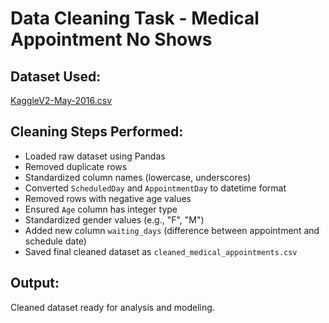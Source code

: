 # Data Cleaning Task - Medical Appointment No Shows

## Dataset Used:
[KaggleV2-May-2016.csv](https://www.kaggle.com/datasets/joniarroba/noshowappointments)

## Cleaning Steps Performed:
- Loaded raw dataset using Pandas
- Removed duplicate rows
- Standardized column names (lowercase, underscores)
- Converted `ScheduledDay` and `AppointmentDay` to datetime format
- Removed rows with negative age values
- Ensured `Age` column has integer type
- Standardized gender values (e.g., "F", "M")
- Added new column `waiting_days` (difference between appointment and schedule date)
- Saved final cleaned dataset as `cleaned_medical_appointments.csv`

## Output:
Cleaned dataset ready for analysis and modeling.
